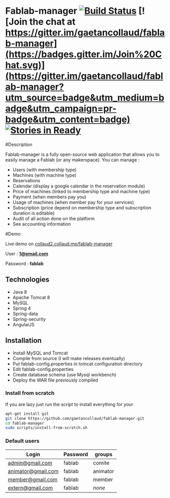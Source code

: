 
Fablab-manager [![Build Status](https://travis-ci.org/gaetancollaud/fablab-manager.svg?branch=master)](https://travis-ci.org/gaetancollaud/fablab-manager) [![Join the chat at https://gitter.im/gaetancollaud/fablab-manager](https://badges.gitter.im/Join%20Chat.svg)](https://gitter.im/gaetancollaud/fablab-manager?utm_source=badge&utm_medium=badge&utm_campaign=pr-badge&utm_content=badge) [![Stories in Ready](https://badge.waffle.io/gaetancollaud/fablab-manager.png?label=ready&title=Ready)](https://waffle.io/gaetancollaud/fablab-manager)
==========

#Description

Fablab-manager is a fully open-source web application that allows you to easily manage a Fablab (or any makerspace). You can manage :

 * Users (with membership type)
 * Machines (with machine type)
 * Reservations
 * Calendar (display a google calendar in the reservation module)
 * Price of machines (linked to membership type and machine type)
 * Payment (when members pay you)
 * Usage of machines (when member pay for your services)
 * Subscription (price depend on membership type and subscription duration is editable)
 * Audit of all action done on the platform
 * See accounting information


#Demo

Live demo on [collaud2.collaud.me/fablab-manager](http://collaud2.collaud.me/fablab-manager-2.0.1-SNAPSHOT)

User : **1@email.com**

Password : **fablab**

## Technologies
* Java 8
* Apache Tomcat 8
* MySQL
* Spring 4
* Spring-data
* Spring-security
* AngularJS

## Installation

* Install MySQL and Tomcat
* Compile from source (I will make releases eventually)
* Put fablab-config.properties in tomcat configuration directory
* Edit fablab-config.properties
* Create database schema (use Mysql workbench)
* Deploy the WAR file previously compiled

### Install from scratch

If you are lazy just run the script to install everything for your 

```sh
apt-get install git
git clone https://github.com/gaetancollaud/fablab-manager.git
cd fablab-manager
sudo scripts/install-from-scratch.sh
```

### Default users
Login  | Password | groups
------------- | ------------- | -----------
admin@gmail.com  | fablab | comite
animator@gmail.com  | fablab | animator
member@gmail.com  | fablab | member 
extern@gmail.com  | fablab | _none_
